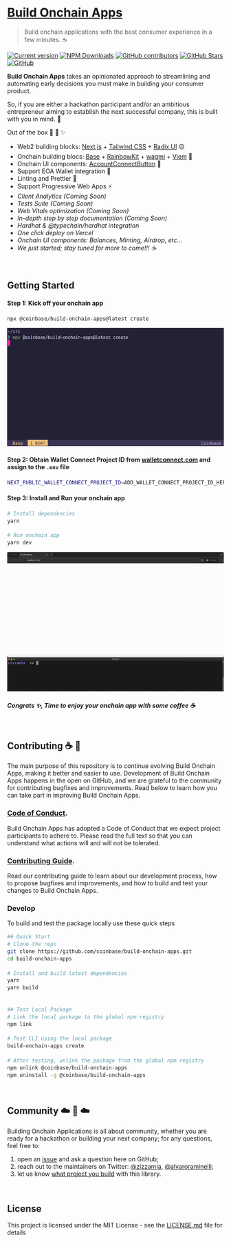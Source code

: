 # [Build Onchain Apps](https://github.com/coinbase/build-onchain-apps/)

> Build onchain applications with the best consumer experience in a few minutes. ☕️

[![Current version](https://img.shields.io/github/tag/coinbase/build-onchain-apps?color=3498DB&label=version)](https://github.com/coinbase/build-onchain-apps/blob/main/CHANGELOG.md) [![NPM Downloads](http://img.shields.io/npm/dm/@coinbase/build-onchain-apps.svg?color=3498DB)](https://www.npmjs.com/package/@coinbase/build-onchain-apps) [![GitHub contributors](https://img.shields.io/github/contributors/coinbase/build-onchain-apps?color=3498DB)](https://github.com/coinbase/build-onchain-apps/graphs/contributors) [![GitHub Stars](https://img.shields.io/github/stars/coinbase/build-onchain-apps.svg?color=3498DB)](https://github.com/coinbase/build-onchain-apps/stargazers) [![GitHub](https://img.shields.io/github/license/coinbase/build-onchain-apps?color=3498DB)](https://github.com/coinbase/build-onchain-apps/blob/main/LICENSE)

**Build Onchain Apps** takes an opinionated approach to streamlining and automating early decisions you must make in building your consumer product.

So, if you are either a hackathon participant and/or an ambitious entrepreneur aiming to establish the next successful company, this is built with you in mind. 💙

Out of the box 🧰 🧙 ✨

- Web2 building blocks: [Next.js](https://nextjs.org/) + [Tailwind CSS](https://tailwindcss.com/) + [Radix UI](https://www.radix-ui.com/) 🟡
- Onchain building blocs: [Base](https://base.org/) + [RainbowKit](https://www.rainbowkit.com) + [wagmi](https://wagmi.sh/) + [Viem](https://viem.sh/) 🔵
- Onchain UI components: [AccountConnectButton](https://github.com/coinbase/build-onchain-apps/blob/main/apps/build-onchain-apps/src/onchain/components/AccountConnectButton.tsx) 🎨
- Support EOA Wallet integration 👛
- Linting and Prettier 💅
- Support Progressive Web Apps ⚡️
- _Client Analytics (Coming Soon)_
- _Tests Suite (Coming Soon)_
- _Web Vitals optimization (Coming Soon)_
- _In-depth step by step documentation (Coming Soon)_
- _Hardhat & @typechain/hardhat integration_
- _One click deploy on Vercel_
- _Onchain UI components: Balances, Minting, Airdrop, etc..._
- _We just started; stay tuned for more to come!!! ☕️_

<br >

## Getting Started

#### Step 1: Kick off your onchain app

```bash
npx @coinbase/build-onchain-apps@latest create
```

<p align='center'>
  <img src='./docs/images/build-onchain-apps-step-1.gif' 
  width='800' alt='Build Onchain Apps'>
</p>

#### Step 2: Obtain Wallet Connect Project ID from [walletconnect.com](https://cloud.walletconnect.com/sign-in) and assign to the `.env` file

```bash
NEXT_PUBLIC_WALLET_CONNECT_PROJECT_ID=ADD_WALLET_CONNECT_PROJECT_ID_HERE
```

#### Step 3: Install and Run your onchain app

```bash
# Install dependencies
yarn

# Run onchain app
yarn dev
```

<p align='center'>
  <img src='./docs/images/build-onchain-apps-step-2-date-11-25.gif' 
  width='800' alt='Build Onchain Apps'>
</p>

#### _Congrats ✨, Time to enjoy your onchain app with some coffee ☕️_

<br>

## Contributing ☕️ 🔵

The main purpose of this repository is to continue evolving Build Onchain Apps, making it better and easier to use. Development of Build Onchain Apps happens in the open on GitHub, and we are grateful to the community for contributing bugfixes and improvements. Read below to learn how you can take part in improving Build Onchain Apps.

### [Code of Conduct](CODE_OF_CONDUCT.md).

Build Onchain Apps has adopted a Code of Conduct that we expect project participants to adhere to. Please read the full text so that you can understand what actions will and will not be tolerated.

### [Contributing Guide](CONTRIBUTING.md).

Read our contributing guide to learn about our development process, how to propose bugfixes and improvements, and how to build and test your changes to Build Onchain Apps.

### Develop

To build and test the package locally use these quick steps

```bash
## Quick Start
# Clone the repo
git clone https://github.com/coinbase/build-onchain-apps.git
cd build-onchain-apps

# Install and build latest dependencies
yarn
yarn build


## Test Local Package
# Link the local package to the global npm registry
npm link

# Test CLI using the local package
build-onchain-apps create

# After testing, unlink the package from the global npm registry
npm unlink @coinbase/build-onchain-apps
npm uninstall -g @coinbase/build-onchain-apps
```

<br>

## Community ☁️ 🌁 ☁️

Building Onchain Applications is all about community, whether you are ready for a hackathon or building your next company; for any questions, feel free to:

1. open an [issue](https://github.com/coinbase/build-onchain-apps/issues/new?assignees=&labels=type%3A+documentation&projects=&template=documentation_request.yml&title=Documentation+Request%3A+) and ask a question here on GitHub;
2. reach out to the maintainers on Twitter: [@zizzamia](https://twitter.com/Zizzamia), [@alvaroraminelli](https://twitter.com/alvaroraminelli);
3. let us know [what project you build](https://github.com/coinbase/build-onchain-apps/discussions/64) with this library.

<br>

## License

This project is licensed under the MIT License - see the [LICENSE.md](LICENSE.md) file for details
